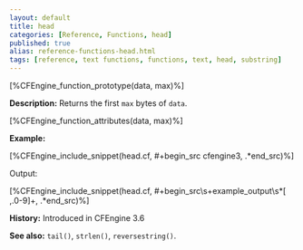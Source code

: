 ```yaml
---
layout: default
title: head
categories: [Reference, Functions, head]
published: true
alias: reference-functions-head.html
tags: [reference, text functions, functions, text, head, substring]
---
```


[%CFEngine_function_prototype(data, max)%]

**Description:** Returns the first `max` bytes of `data`.

[%CFEngine_function_attributes(data, max)%]

**Example:**

[%CFEngine_include_snippet(head.cf, #\+begin_src cfengine3, .*end_src)%]

Output:

[%CFEngine_include_snippet(head.cf, #\+begin_src\s+example_output\s*[ ,.0-9]+, .*end_src)%]

**History:** Introduced in CFEngine 3.6

**See also:** `tail()`, `strlen()`, `reversestring()`.
